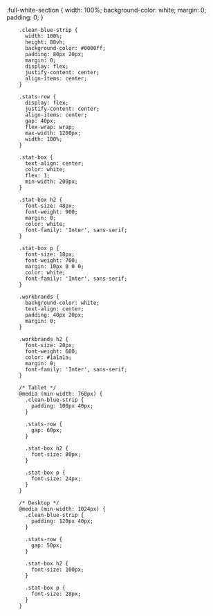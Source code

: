.full-white-section {
          width: 100%;
          background-color: white;
          margin: 0;
          padding: 0;
        }

        .clean-blue-strip {
          width: 100%;
          height: 80vh;
          background-color: #0000ff;
          padding: 80px 20px;
          margin: 0;
          display: flex;
          justify-content: center;
          align-items: center;
        }

        .stats-row {
          display: flex;
          justify-content: center;
          align-items: center;
          gap: 40px;
          flex-wrap: wrap;
          max-width: 1200px;
          width: 100%;
        }

        .stat-box {
          text-align: center;
          color: white;
          flex: 1;
          min-width: 200px;
        }

        .stat-box h2 {
          font-size: 48px;
          font-weight: 900;
          margin: 0;
          color: white;
          font-family: 'Inter', sans-serif;
        }

        .stat-box p {
          font-size: 18px;
          font-weight: 700;
          margin: 10px 0 0 0;
          color: white;
          font-family: 'Inter', sans-serif;
        }

        .workbrands {
          background-color: white;
          text-align: center;
          padding: 40px 20px;
          margin: 0;
        }

        .workbrands h2 {
          font-size: 20px;
          font-weight: 600;
          color: #1a1a1a;
          margin: 0;
          font-family: 'Inter', sans-serif;
        }

        /* Tablet */
        @media (min-width: 768px) {
          .clean-blue-strip {
            padding: 100px 40px;
          }
          
          .stats-row {
            gap: 60px;
          }
          
          .stat-box h2 {
            font-size: 80px;
          }
          
          .stat-box p {
            font-size: 24px;
          }
        }

        /* Desktop */
        @media (min-width: 1024px) {
          .clean-blue-strip {
            padding: 120px 40px;
          }
          
          .stats-row {
            gap: 50px;
          }
          
          .stat-box h2 {
            font-size: 100px;
          }
          
          .stat-box p {
            font-size: 28px;
          }
        }